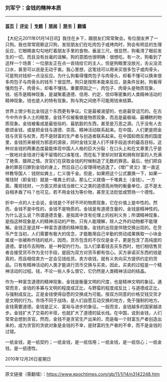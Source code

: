 ### 刘军宁：金钱的精神本质

---

#### [首页](../../../..?n3142248) &nbsp;|&nbsp; [评论](../../../../../epoch-comment?n3142248) &nbsp;|&nbsp; [专题](../../../../../epoch-special?n3142248) &nbsp;|&nbsp; [禁闻](../../../../../epoch-news?n3142248) &nbsp;|&nbsp; [禁书](../../../../../books?n3142248) &nbsp;|&nbsp; [翻墙](https://github.com/gfw-breaker/nogfw/blob/master/README.md?n3142248)


<div class="post_content" id="artbody" itemprop="articleBody">
 <!-- article content begin -->
 <p>
  【大纪元2011年01月14日讯】我住在乡下，跟朋友们常常聚会。有位朋友养了一只狗。我也常常观察这只狗，发现朋友们在吃肉包子或烤肉时，狗会有明显的生理反应，它眼睛直勾勾地盯着朋友手里的食物，垂涎三尺。很显然，狗看清了眼前发生的一切，而且没有丝毫的误解。狗的意图也很明确：很想吃。有一次，狗看到了这样一个场景：一位朋友正在点一沓钱给它的主人，但是狗眼里没放光，舌尖没流口水，甚至可以说是无动于衷。我心里想，这笔钱可以用来买很多包子或肉骨头，可是狗对钱却一点没反应。为什么狗看得懂肉包子与肉骨头，却看不懂可以换来很多肉包子与肉骨头的钱币？很显然，狗只是按照本能来反应，是条件反射。狗看得懂肉包子、肉骨头，却看不懂钱。重要原因之一，肉包子、肉骨头是物质现象，钱、纸币是精神现象，是凝聚着道德、信用、约定、信仰等密集的人类精神活动的精神现象。钱也是人的特有现象。狗与狗之间绝不可能用钱来结算。
 </p>
 <p>
  世界上很少有比金钱这个东西更有争议。它是最被渴望的，也是最受诅咒的。在古今中外许多人士的眼里，金钱不仅被看做是物质现象，而且是最极端、最糟糕的物质现象。金钱被看成是最低俗的、最肮脏的东西，甚至是万恶之源。几乎没有人去歌颂金钱，或是把金钱与道德、崇高、精神活动联系起来。在中国，人们更是把金钱与贪官与权贵，而不是财富的生产者与创造者联系起来。在中国抑商反商的国度里，金钱历来被视为邪恶的源泉，同时金钱又是人们不择手段追求的最高目标。这种对金钱的两重态度最能体现中国人人格的巨大分裂：在口头上和在文章里几乎是一致地对金钱进行毫不留情的口诛笔伐，而在私下里却对财富和拥有财富的人充满了艳羡、膜拜之情。贪官们在获取金钱的时候制造了无数的罪恶。最后，他们把自身的罪恶归罪到金钱的身上，然后自己心安理得地逃逸了。《增广贤文》里一直这样教导国人：钱财如粪土，仁义值千金。但是，如果把这个公式置换一下，如果一堆钱财（即金钱）就是一堆粪土的话，那么仁义就值一千堆粪土（金钱）。一方面，蔑视钱财，一方面又把金钱当做仁义之类的道德高尚物的衡量单位，这不是太自相矛盾了吗？也可见，若不用金钱为等价物，甚至无法贬低或赞扬一个德性。
 </p>
 <p>
  折中一点的人士会说，金钱是个不好不坏的物质现象，它在价值上是中性的。然而，金钱不是中性的，金钱不是物质的。金钱是有道德含量的，金钱是精神性的。为什么这么说？所谓道德含量，是指其中含有伦理上的权利义务；所谓精神现象，是指这种现象是人的精神活动的产物，只有人能理解，除人之外的动物都不能理解。金钱正是这样一种富含道德的精神现象。金钱的出现是伴随交换出现的。在货币产生当初，人们需要有极大的信念，才能敢用自己辛勤的劳动成果换取一小块金属或一张被称作钱的纸片。因而，货币包含的不仅仅是金子，更是包含了高纯度的道德。拿钱币去购物，是一种契约行为。当人们拿着钱去买东西时，他们相信售货者会接受货币作为支付手段，是因为双方对货币都有信心。买方承诺买东西的钱是真的，而且相信卖方一定会见钱给货。卖方收钱，就有义务向买方提供约定的货品。只有有精神活动的人类才能进行货币交换与买卖。因此，买卖的过程是一个精神活动的过程。钱，不论一些人多么恨它，它仍然是人类精神活动的结晶。
 </p>
 <p>
  作为一种富含道德的精神现象，金钱是衡量文明的尺度，也是精神文明的象征。通常而言，金钱的多寡与文明的程度成正比，与野蛮的程度成反比；与道德成正比，与强制成反比。正是金钱使得自愿的交换成为可能。按双方同意的价格交钱交货才是文明的行为。市场不同于战场，是人们自愿互动交换的地方，免于强制的地方。金钱需要道德。金钱是正义、富裕与进步的象征。一般而言，金钱越多的国家越进步。金钱扩大了交易的半径，也就扩大了道德的延长线。在中国，说到金钱，人们常常会想到贪官。然而，金钱不是贪官生产出来的，而是每一个财富生产者创造出来的，成为贪官的贪欲对象是金钱的不幸，是财富的生产者的不幸，而不是金钱的过错。
 </p>
 <p>
  一纸金钱，是一纸契约；一纸金钱，是一纸信用；一纸金钱，是一纸信心；一纸金钱，是一纸德性。
 </p>
 <p>
  2010年12月26日星期日
 </p>
 <!-- article content end -->
 <div id="below_article_ad">
 </div>
</div>


---

原文链接（需翻墙）：https://www.epochtimes.com/gb/11/1/14/n3142248.htm